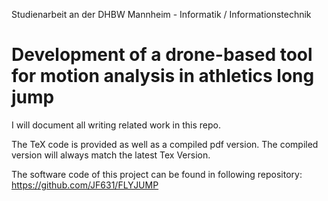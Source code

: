Studienarbeit an der DHBW Mannheim - Informatik / Informationstechnik

# Development of a drone-based tool for motion analysis in athletics long jump
I will document all writing related work in this repo.

The TeX code is provided as well as a compiled pdf version.
The compiled version will always match the latest Tex Version.

The software code of this project can be found in following repository: https://github.com/JF631/FLYJUMP

